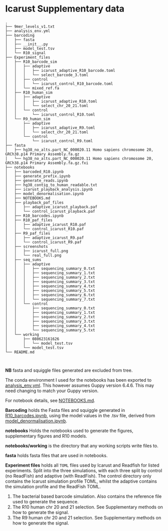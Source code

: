 # Icarust Supplementary data
```
.
├── 9mer_levels_v1.txt
├── analysis_env.yml
├── barcoding
│   ├── fasta
│   ├── __init__.py
│   ├── model_test.tsv
│   └── R10_signal
├── Experiment_files
│   ├── R10_barcode_sim
│   │   ├── adaptive
│   │   │   ├── icarust_adaptive_R10_barcode.toml
│   │   │   └── select_barcode_3.toml
│   │   ├── control
│   │   │   └── icarust_control_R10_barcode.toml
│   │   └── mixed_ref.fa
│   ├── R10_human_sim
│   │   ├── adaptive
│   │   │   ├── icarust_adaptive_R10.toml
│   │   │   └── select_chr_20_21.toml
│   │   └── control
│   │       └── icarust_control_R10.toml
│   └── R9_human_sim
│       ├── adaptive
│       │   ├── icarust_adaptive_R9.toml
│       │   └── select_chr_20_21.toml
│       └── control
│           └── icarust_control_R9.toml
├── fasta
│   ├── hg38_no_alts.part_NC_000020.11 Homo sapiens chromosome 20, GRCh38.p14 Primary Assembly.fa.gz
│   └── hg38_no_alts.part_NC_000020.11 Homo sapiens chromosome 20, GRCh38.p14 Primary Assembly.fa.gz.fxi
├── notebooks
│   ├── barcoded_R10.ipynb
│   ├── generate_prefix.ipynb
│   ├── generate_reads.ipynb
│   ├── hg38_contig_to_human_readable.txt
│   ├── icarust_playback_analysis.ipynb
│   ├── model_denormalisation.ipynb
│   ├── NOTEBOOKS.md
│   ├── playback_paf_files
│   │   ├── adaptive_icarust_playback.paf
│   │   └── control_icarust_playback.paf
│   ├── R10_barcodes.ipynb
│   ├── R10_paf_files
│   │   ├── adaptive_icarust_R10.paf
│   │   └── control_icarust_R10.paf
│   ├── R9_paf_files
│   │   ├── adaptive_icarust_R9.paf
│   │   └── control_icarust_R9.paf
│   ├── screenshots
│   │   ├── icarust_full.png
│   │   └── real_full.png
│   ├── seq_sums
│   │   ├── adaptive
│   │   │   ├── sequencing_summary_0.txt
│   │   │   ├── sequencing_summary_1.txt
│   │   │   ├── sequencing_summary_2.txt
│   │   │   ├── sequencing_summary_3.txt
│   │   │   ├── sequencing_summary_4.txt
│   │   │   ├── sequencing_summary_5.txt
│   │   │   ├── sequencing_summary_6.txt
│   │   │   └── sequencing_summary_7.txt
│   │   └── control
│   │       ├── sequencing_summary_0.txt
│   │       ├── sequencing_summary_1.txt
│   │       ├── sequencing_summary_2.txt
│   │       ├── sequencing_summary_3.txt
│   │       ├── sequencing_summary_4.txt
│   │       └── sequencing_summary_5.txt
│   └── working
│       ├── 080623161626
│       │   └── model_test.tsv
│       └── model_test.tsv
└── README.md



```
**NB** fasta and squiggle files generated are excluded from tree.

The conda environment I used for the notebooks has been exported to [analysis_env.yml](analysis_env.yml). This however assumes Guppy version 6.4.6. This may need changing to match your Guppy version.

For notebook details, see [NOTEBOOKS.md](notebooks/NOTEBOOKS.md).

**Barcoding** holds the Fasta files and squiggle generated in [R10_barcodes.ipynb](notebooks/R10_barcodes.ipynb), using the model values in the .tsv file, derived from [model_denormalisation.ipynb](notebooks/model_denormalisation.ipynb).

**notebooks** Holds the notebooks used to generate the figures, supplementary figures and R10 models.

**notebooks/working** is the directory that any working scripts write files to.

**fasta** holds fasta files that are used in notebooks.

**Experiment files** holds all `TOML` files used by Icarust and Readfish for listed experiments. Split into the three simulations, with each three split by control (no ReadFish) and adaptive (with ReadFish). The control directory only contains the Icarust simulation profile TOML, whilst the adaptive contains the simulation profile and the ReadFish TOML.

1. The bacterial based barcode simulation. Also contains the reference file used to generate the sequence.
2. The R10 human chr 20 and 21 selection. See Supplementary methods on how to generate the signal.
3. The R9 human chr 20 and 21 selection. See Supplementary methods on how to generate the signal.